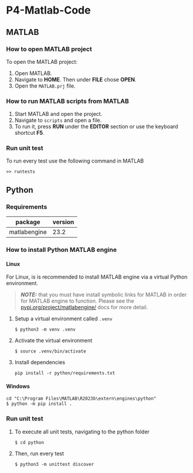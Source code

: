 # P4-Matlab-Code
 
## MATLAB

### How to open MATLAB project
To open the MATLAB project:
1. Open MATLAB.
2. Navigate to **HOME**. Then under **FILE** chose **OPEN**.
3. Open the `MATLAB.prj` file.

### How to run MATLAB scripts from MATLAB
1. Start MATLAB and open the project.
2. Navigate to `scripts` and open a file.
3. To run it, press **RUN** under the **EDITOR** section or use the keyboard shortcut **F5**.

### Run unit test
To run every test use the following command in MATLAB
```
>> runtests
```

## Python

### Requirements
| package | version |
|---|---|
| matlabengine | 23.2 |    

### How to install Python MATLAB engine

#### Linux
For Linux, is is recommended to install MATLAB engine via a virtual Python environment. 

> **_NOTE:_**    that you must have install symbolic links for MATLAB in order for MATLAB engine to function. Please see the [pypi.org/project/matlabengine/](https://pypi.org/project/matlabengine/) docs for more detail.

1. Setup a virtual environment called `.venv`
    ```
    $ python3 -m venv .venv
    ```
2. Activate the virtual environment
    ```
    $ source .venv/bin/activate
    ```
3. Install dependencies
    ```
    pip install -r python/requirements.txt
    ```

#### Windows
    cd "C:\Program Files\MATLAB\R2023b\extern\engines\python"
    $ python -m pip install .

### Run unit test
1. To execute all unit tests, navigating to the python folder  
    ```
    $ cd python
    ```
2. Then, run every test
    ```
    $ python3 -m unittest discover
    ```
